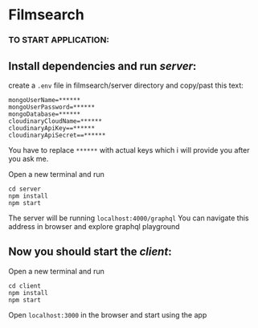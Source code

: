 # Filmsearch

### TO START APPLICATION:

## Install dependencies and run *server*:
create a `.env` file in filmsearch/server directory and copy/past this text:
```
mongoUserName=******
mongoUserPassword=******
mongoDatabase=******
cloudinaryCloudName=******
cloudinaryApiKey==******
cloudinaryApiSecret==******
```
You have to replace `******` with actual keys which i will provide you after you ask me. 

Open a new terminal and run
```
cd server
npm install
npm start
```
The server will be running `localhost:4000/graphql`
You can navigate this address in browser and explore graphql playground

## Now you should start the *client*:
Open a new terminal and run
```
cd client
npm install
npm start
```

Open `localhost:3000` in the browser and start using the app


